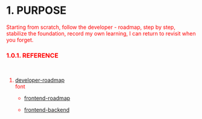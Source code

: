 # 1. PURPOSE
<font color = red>
 Starting from scratch, follow the developer - roadmap, step by step, stabilize the foundation, record my own learning, I can return to revisit when you forget.
 <font>
<br/>

### 1.0.1. REFERENCE

<br/>

 1. [developer-roadmap](https://github.com/goodjack/developer-roadmap-chinese) <br/>
font
    - [frontend-roadmap](https://raw.githubusercontent.com/goodjack/developer-roadmap-chinese/master/chinese-version/img/frontend.png)

    - [frontend-backend](https://raw.githubusercontent.com/goodjack/developer-roadmap-chinese/master/chinese-version/img/backend.png)

<br/>


